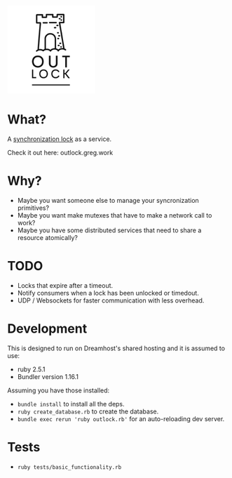 <img src="https://raw.githubusercontent.com/g-re-g/outlock/main/public/logo-light-square.png" width="200px">

# What?
A [synchronization lock](https://en.wikipedia.org/wiki/Lock_(computer_science)) as a service.

Check it out here: outlock.greg.work

# Why?
* Maybe you want someone else to manage your syncronization primitives?
* Maybe you want make mutexes that have to make a network call to work?
* Maybe you have some distributed services that need to share a resource atomically?

# TODO
* Locks that expire after a timeout.
* Notify consumers when a lock has been unlocked or timedout.
* UDP / Websockets for faster communication with less overhead.

# Development

This is designed to run on Dreamhost's shared hosting and it is assumed to use:
* ruby 2.5.1
* Bundler version 1.16.1

Assuming you have those installed:

* `bundle install` to install all the deps.
* `ruby create_database.rb` to create the database.
* `bundle exec rerun 'ruby outlock.rb'` for an auto-reloading dev server.

# Tests

* `ruby tests/basic_functionality.rb`
